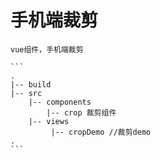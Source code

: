 # 手机端裁剪

    vue组件，手机端裁剪
    
    ```
    .
    |-- build
    |-- src
        |-- components
            |-- crop 裁剪组件
        |-- views
             |-- cropDemo //裁剪demo
    .
    ```
